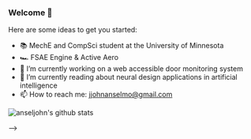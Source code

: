 ### Welcome 👋
Here are some ideas to get you started:

- 📚 MechE and CompSci student at the University of Minnesota
- 🏎️ FSAE Engine & Active Aero
- 🔭 I’m currently working on a web accessible door monitoring system
- 🌱 I’m currently reading about neural design applications in artificial intelligence
- 📫 How to reach me: jjohnanselmo@gmail.com

![anseljohn's github stats](https://github-readme-stats.vercel.app/api?username=anseljohn&theme=vue-dark&show_icons=true)

-->
